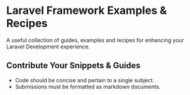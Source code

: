 # Laravel Framework Examples & Recipes

A useful collection of guides, examples and recipes for 
enhancing your Laravel Development experience.

## Contribute Your Snippets & Guides

- Code should be concise and pertain to a single subject.
- Submissions must be formatted as markdown documents.